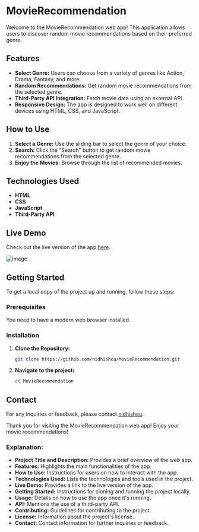 # MovieRecommendation

Welcome to the MovieRecommendation web app! This application allows users to discover random movie recommendations based on their preferred genre.

## Features

- **Select Genre:** Users can choose from a variety of genres like Action, Drama, Fantasy, and more.
- **Random Recommendations:** Get random movie recommendations from the selected genre.
- **Third-Party API Integration:** Fetch movie data using an external API.
- **Responsive Design:** The app is designed to work well on different devices using HTML, CSS, and JavaScript.

## How to Use

1. **Select a Genre:** Use the sliding bar to select the genre of your choice.
2. **Search:** Click the "Search" button to get random movie recommendations from the selected genre.
3. **Enjoy the Movies:** Browse through the list of recommended movies.

## Technologies Used

- **HTML**
- **CSS**
- **JavaScript**
- **Third-Party API**

## Live Demo

Check out the live version of the app [here](https://nidhishcu.github.io/MovieRecommendation/).

![image](https://github.com/NidhishCU/MovieRecommendation/assets/98959174/3492f1b2-c21d-4ff7-bfbf-a958e4d73e44)


## Getting Started

To get a local copy of the project up and running, follow these steps:

### Prerequisites

You need to have a modern web browser installed.

### Installation

1. **Clone the Repository:**
   ```bash
   git clone https://github.com/nidhishcu/MovieRecommendation.git
2. **Navigate to the project:**
   ```bash
   cd MovieRecommendation
## Contact
For any inquiries or feedback, please contact [nidhishcu](https://github.com/NidhishCU).

Thank you for visiting the MovieRecommendation web app! Enjoy your movie recommendations!

### Explanation:

- **Project Title and Description:** Provides a brief overview of the web app.
- **Features:** Highlights the main functionalities of the app.
- **How to Use:** Instructions for users on how to interact with the app.
- **Technologies Used:** Lists the technologies and tools used in the project.
- **Live Demo:** Provides a link to the live version of the app.
- **Getting Started:** Instructions for cloning and running the project locally.
- **Usage:** Details on how to use the app once it's running.
- **API:** Mentions the use of a third-party API.
- **Contributing:** Guidelines for contributing to the project.
- **License:** Information about the project's license.
- **Contact:** Contact information for further inquiries or feedback.
